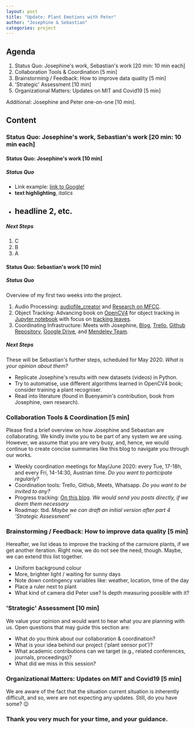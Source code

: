 ```yaml
---
layout: post
title: "Update: Plant Emotions with Peter"
author: "Josephine & Sebastian"
categories: project
---
```


## Agenda

1. Status Quo: Josephine's work, Sebastian's work  [20 min: 10 min each]
2. Collaboration Tools & Coordination [5 min]
3. Brainstorming / Feedback: How to improve data quality [5 min]
4. 'Strategic' Assessment [10 min]
5. Organizational Matters: Updates on MIT and Covid19 [5 min]

Additional: Josephine and Peter one-on-one [10 min].

## Content

### Status Quo: Josephine's work, Sebastian's work  [20 min: 10 min each]

#### Status Quo: Josephine's work [10 min]

##### Status Quo
- Link example: [link to Google!](http://google.com)
- __text highlighting__, _italics_
- ## headline 2, etc.

##### Next Steps
1. C
2. B
3. A

#### Status Quo: Sebastian's work [10 min]

##### Status Quo

Overview of my first two weeks into the project.

1. Audio Processing: [audiofile_creator](https://github.com/plantions/creatingEmotionAudios) and [Research on MFCC](https://plantions.github.io/project/2020/05/11/sound.html).
2. Object Tracking: Advancing book on [OpenCV4](https://plantions.github.io/project/2020/05/14/opencv.html) for object tracking in [Jupyter notebook](https://github.com/plantions/video-edge-extractor) with focus on [tracking leaves](https://github.com/plantions/video-edge-extractor/blob/master/Tracking_leaves.ipynb).
3. Coordinating Infrastructure: Meets with Josephine, [Blog](plantions.github.io), [Trello](https://trello.com/b/bgOuMEt0/mit-emotions-via-plants), [Github Repository](https://github.com/plantions), [Google Drive](https://drive.google.com/drive/folders/1eXMw6ud5SzLtQtpqs4tOAtf8WXSMhvWM), and [Mendeley Team](https://www.mendeley.com/community/plantions.net/).

##### Next Steps

These will be Sebastian's further steps, scheduled for May 2020. *What is your opinion about them?*

- Replicate Josephine's results with new datasets (videos) in Python.
- Try to automatise, use different algorithms learned in OpenCV4 book; consider training a plant recogniser.
- Read into literature (found in Buenyamin's contribution, book from Josephine, own research).

### Collaboration Tools & Coordination [5 min]

Please find a brief overview on how Josephine and Sebastian are collaborating. We kindly invite you to be part of any system we are using. However, we assume that you are very busy, and, hence, we would continue to create concise summaries like this blog to navigate you through our works.

- Weekly coordination meetings for May/June 2020: every Tue, 17-18h, and every Fri, 14-14:30, Austrian time. *Do you want to participate regularly?*
- Coordination tools: Trello, Github, Meets, Whatsapp. *Do you want to be invited to any?*
- Progress tracking: [On this blog](plantions.github.io). *We would send you posts directly, if we deem them necessary*
- Roadmap: tbd. *Maybe we can draft an initial version after part 4 'Strategic Assessment'*

### Brainstorming / Feedback: How to improve data quality [5 min]

Hereafter, we list ideas to improve the tracking of the carnviore plants, if we get another iteration. Right now, we do not see the need, though. Maybe, we can extend this list together.

- Uniform background colour
- More, brighter light / waiting for sunny days
- Note down contingency variables like: weather, location, time of the day
- Place a ruler next to plant
- What kind of camera did Peter use? Is depth measuring possible with it?

### 'Strategic' Assessment [10 min]

We value your opinion and would want to hear what you are planning with us. Open questions that may guide this section are:

- What do you think about our collaboration & coordination?
- What is your idea behind our project ('plant sensor pot')?
- What academic contributions can we target (e.g., related conferences, journals, proceedings)?
- What did we miss in this session?

### Organizational Matters: Updates on MIT and Covid19 [5 min]

We are aware of the fact that the situation current situation is inherently difficult, and so, were are not expecting any updates.
Still, do you have some? :wink:

### Thank you very much for your time, and your guidance.

